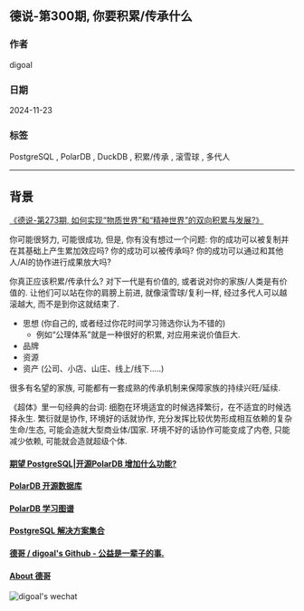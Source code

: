 ## 德说-第300期, 你要积累/传承什么     
                                                                      
### 作者                                                           
digoal                                                             
                                                                             
### 日期                                                                           
2024-11-23                                         
                                    
### 标签                                                         
PostgreSQL , PolarDB , DuckDB , 积累/传承 , 滚雪球 , 多代人     
                                                                                                 
----                                                                          
                                                                                        
## 背景     
[《德说-第273期, 如何实现“物质世界”和“精神世界”的双向积累与发展?》](../202401/20240113_01.md)    
  
你可能很努力, 可能很成功, 但是, 你有没有想过一个问题: 你的成功可以被复制并在其基础上产生累加效应吗? 你的成功可以被传承吗? 你的成功可以通过和其他人/AI的协作进行成果放大吗?    
  
你真正应该积累/传承什么? 对下一代是有价值的, 或者说对你的家族/人类是有价值的. 让他们可以站在你的肩膀上前进, 就像滚雪球/复利一样, 经过多代人可以越滚越大, 而不是到你这就结束了.     
- 思想 (你自己的, 或者经过你花时间学习筛选你认为不错的)
    - 例如“公理体系”就是一种很好的积累, 对应用来说价值巨大.   
- 品牌  
- 资源 
- 资产 (公司、小店、山庄、线上/线下.....) 
  
很多有名望的家族, 可能都有一套成熟的传承机制来保障家族的持续兴旺/延续.  
    
《超体》里一句经典的台词: 细胞在环境适宜的时候选择繁衍，在不适宜的时候选择永生. 繁衍就是协作, 环境好的话就协作, 充分发挥比较优势形成相互依赖的复杂生命/生态, 可能会造就大型商业体/国家. 环境不好的话协作可能变成了内卷, 只能减少依赖, 可能就会造就超级个体.  
     
  
  
#### [期望 PostgreSQL|开源PolarDB 增加什么功能?](https://github.com/digoal/blog/issues/76 "269ac3d1c492e938c0191101c7238216")
  
  
#### [PolarDB 开源数据库](https://openpolardb.com/home "57258f76c37864c6e6d23383d05714ea")
  
  
#### [PolarDB 学习图谱](https://www.aliyun.com/database/openpolardb/activity "8642f60e04ed0c814bf9cb9677976bd4")
  
  
#### [PostgreSQL 解决方案集合](../201706/20170601_02.md "40cff096e9ed7122c512b35d8561d9c8")
  
  
#### [德哥 / digoal's Github - 公益是一辈子的事.](https://github.com/digoal/blog/blob/master/README.md "22709685feb7cab07d30f30387f0a9ae")
  
  
#### [About 德哥](https://github.com/digoal/blog/blob/master/me/readme.md "a37735981e7704886ffd590565582dd0")
  
  
![digoal's wechat](../pic/digoal_weixin.jpg "f7ad92eeba24523fd47a6e1a0e691b59")
  
